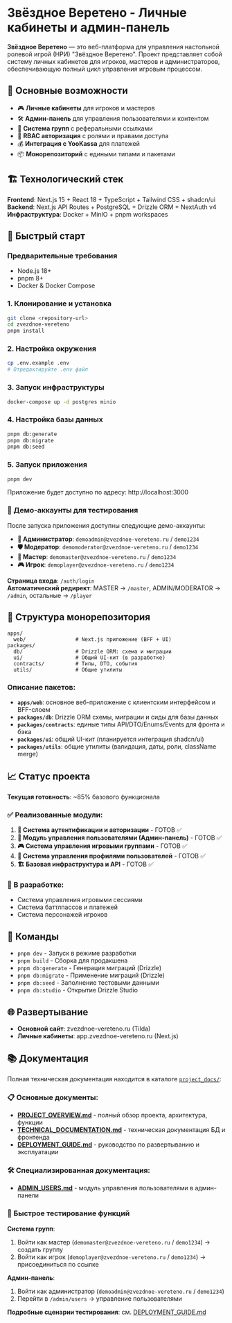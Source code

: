 # Звёздное Веретено - Личные кабинеты и админ-панель

**Звёздное Веретено** — это веб-платформа для управления настольной ролевой игрой (НРИ) "Звёздное Веретено". Проект представляет собой систему личных кабинетов для игроков, мастеров и администраторов, обеспечивающую полный цикл управления игровым процессом.

## 🎯 Основные возможности

- 🎮 **Личные кабинеты** для игроков и мастеров
- 🛠️ **Админ-панель** для управления пользователями и контентом
- 👥 **Система групп** с реферальными ссылками
- 🔐 **RBAC авторизация** с ролями и правами доступа
- 💰 **Интеграция с YooKassa** для платежей
- 📦 **Монорепозиторий** с едиными типами и пакетами

## 🏗️ Технологический стек

**Frontend**: Next.js 15 + React 18 + TypeScript + Tailwind CSS + shadcn/ui  
**Backend**: Next.js API Routes + PostgreSQL + Drizzle ORM + NextAuth v4  
**Инфраструктура**: Docker + MinIO + pnpm workspaces

## 🚀 Быстрый старт

### Предварительные требования

- Node.js 18+
- pnpm 8+
- Docker & Docker Compose

### 1. Клонирование и установка

```bash
git clone <repository-url>
cd zvezdnoe-vereteno
pnpm install
```

### 2. Настройка окружения

```bash
cp .env.example .env
# Отредактируйте .env файл
```

### 3. Запуск инфраструктуры

```bash
docker-compose up -d postgres minio
```

### 4. Настройка базы данных

```bash
pnpm db:generate
pnpm db:migrate
pnpm db:seed
```

### 5. Запуск приложения

```bash
pnpm dev
```

Приложение будет доступно по адресу: http://localhost:3000

### 🧪 Демо-аккаунты для тестирования

После запуска приложения доступны следующие демо-аккаунты:

- **👑 Администратор**: `demoadmin@zvezdnoe-vereteno.ru` / `demo1234`
- **🛡️ Модератор**: `demomoderator@zvezdnoe-vereteno.ru` / `demo1234`
- **🎯 Мастер**: `demomaster@zvezdnoe-vereteno.ru` / `demo1234`
- **🎮 Игрок**: `demoplayer@zvezdnoe-vereteno.ru` / `demo1234`

**Страница входа**: `/auth/login`  
**Автоматический редирект**: MASTER → `/master`, ADMIN/MODERATOR → `/admin`, остальные → `/player`

## 📁 Структура монорепозитория

```
apps/
  web/                # Next.js приложение (BFF + UI)
packages/
  db/                 # Drizzle ORM: схема и миграции
  ui/                 # Общий UI-кит (в разработке)
  contracts/          # Типы, DTO, события
  utils/              # Общие утилиты
```

### Описание пакетов:

- **`apps/web`**: основное веб-приложение с клиентским интерфейсом и BFF-слоем
- **`packages/db`**: Drizzle ORM схемы, миграции и сиды для базы данных
- **`packages/contracts`**: единые типы API/DTO/Enums/Events для фронта и бэка
- **`packages/ui`**: общий UI-кит (планируется интеграция shadcn/ui)
- **`packages/utils`**: общие утилиты (валидация, даты, роли, className merge)

## 📈 Статус проекта

**Текущая готовность**: ~85% базового функционала

### ✅ Реализованные модули:

1. **🔐 Система аутентификации и авторизации** - ГОТОВ ✅
2. **👥 Модуль управления пользователями (Админ-панель)** - ГОТОВ ✅  
3. **🎮 Система управления игровыми группами** - ГОТОВ ✅
4. **👤 Система управления профилями пользователей** - ГОТОВ ✅
5. **🏗️ Базовая инфраструктура и API** - ГОТОВ ✅

### 🚧 В разработке:
- Система управления игровыми сессиями
- Система баттлпассов и платежей  
- Система персонажей игроков

## 🔧 Команды

- `pnpm dev` - Запуск в режиме разработки
- `pnpm build` - Сборка для продакшена
- `pnpm db:generate` - Генерация миграций (Drizzle)
- `pnpm db:migrate` - Применение миграций (Drizzle)
- `pnpm db:seed` - Заполнение тестовыми данными
- `pnpm db:studio` - Открытие Drizzle Studio


## 🌐 Развертывание

- **Основной сайт**: zvezdnoe-vereteno.ru (Tilda)
- **Личные кабинеты**: app.zvezdnoe-vereteno.ru (Next.js)

## 📚 Документация

Полная техническая документация находится в каталоге [`project_docs/`](./project_docs/):

### 📋 Основные документы:
- **[PROJECT_OVERVIEW.md](./project_docs/PROJECT_OVERVIEW.md)** - полный обзор проекта, архитектура, функции
- **[TECHNICAL_DOCUMENTATION.md](./project_docs/TECHNICAL_DOCUMENTATION.md)** - техническая документация БД и фронтенда
- **[DEPLOYMENT_GUIDE.md](./project_docs/DEPLOYMENT_GUIDE.md)** - руководство по развертыванию и эксплуатации

### 🛠️ Специализированная документация:
- **[ADMIN_USERS.md](./project_docs/ADMIN_USERS.md)** - модуль управления пользователями в админ-панели

### 🎯 Быстрое тестирование функций

**Система групп**: 
1. Войти как мастер (`demomaster@zvezdnoe-vereteno.ru` / `demo1234`) → создать группу
2. Войти как игрок (`demoplayer@zvezdnoe-vereteno.ru` / `demo1234`) → присоединиться по ссылке

**Админ-панель**: 
1. Войти как администратор (`demoadmin@zvezdnoe-vereteno.ru` / `demo1234`)
2. Перейти в `/admin/users` → управление пользователями

**Подробные сценарии тестирования**: см. [DEPLOYMENT_GUIDE.md](./project_docs/DEPLOYMENT_GUIDE.md#-тестирование-после-развертывания)
